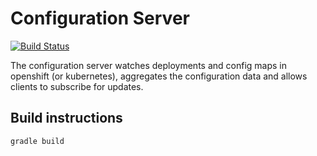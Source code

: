# Configuration Server

[![Build Status](https://travis-ci.org/EnMasseProject/configserv.svg?branch=master)](https://travis-ci.org/EnMasseProject/configserv)

The configuration server watches deployments and config maps in openshift (or kubernetes), aggregates the configuration data and allows clients to subscribe for updates. 

## Build instructions

    gradle build

